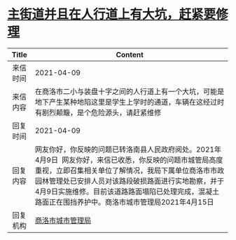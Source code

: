 # <a href="http://www.shangluo.gov.cn/zmhd/ldxxxx.jsp?urltype=leadermail.LeaderMailContentUrl&wbtreeid=1112&leadermailid=7131">主街道并且在人行道上有大坑，赶紧要修理</a>
| Title |                                                                                Content                                                                                 |
|:-----:|------------------------------------------------------------------------------------------------------------------------------------------------------------------------|
| 来信时间  | 2021-04-09                                                                                                                                                             |
| 来信内容  | 在商洛市二小与装盘十字之间的人行道上有一个大坑，可能是地下产生某种地陷这里是学生上学时的通道，车辆在这经过时有剧烈颠簸，是个危险源头，请赶紧维修                                                                                               |
| 回复时间  | 2021-04-09                                                                                                                                                             |
| 回复内容  | 网友你好，你反映的问题已转洛南县人民政府阅处。2021年4月9日  网友你好，来信已收悉，你反映的问题市城管局高度重视，立即召集相关单位了解情况，我局下属单位商洛市市政园林管理处已安排人员对该路段破损路面进行实地勘察，并于4月9日实施维修。目前该道路路面塌陷已处理完成，混凝土路面正在围挡养护中。商洛市城市管理局2021年4月15日 |
| 回复机构  | <a href="../../category/agencies/商洛市城市管理局.md">商洛市城市管理局</a>                                                                                                             |